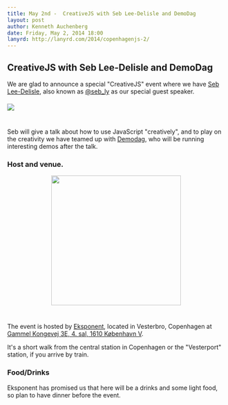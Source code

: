 ```yaml
---
title: May 2nd -  CreativeJS with Seb Lee-Delisle and DemoDag
layout: post
author: Kenneth Auchenberg
date: Friday, May 2, 2014 18:00
lanyrd: http://lanyrd.com/2014/copenhagenjs-2/
---
```


## CreativeJS with Seb Lee-Delisle and DemoDag

We are glad to announce a special "CreativeJS" event where we have [Seb Lee-Delisle](http://seb.ly/), also known as [@seb_ly](https://twitter.com/seb_ly) as our special guest speaker. 

<img src="http://seb.ly/wp-content/themes/sebly/img/seb_shot.jpg" style="margin: 20px auto 40px auto; display: block;" />

Seb will give a talk about how to use JavaScript "creatively", and to play on the creativity we have teamed up with [Demodag](http://demodag.org), who will be running interesting demos after the talk.

### Host and venue.

<img src="http://www.eksponent.com/content/images/eksponent_logo.svg" width="300" style="margin: 0 auto 40px auto; display: block;" />

The event is hosted by [Eksponent](http://www.eksponent.com/), located in Vesterbro, Copenhagen at [Gammel Kongevej 3E, 4. sal, 1610 København V](https://www.google.dk/maps/preview?q=Gammel+Kongevej+3E,+4.+sal,+1610+K%C3%B8benhavn+V&ie=UTF-8&hq=&hnear=0x4652530b7d476169:0xd3f8ba6d981e024c,Gammel+Kongevej+3E,+1610+K%C3%B8benhavn+V&gl=dk&ei=fqlJU72XFubI4ATgvoCQBw&ved=0CCoQ8gEwAA). 

It's a short walk from the central station in Copenhagen or the "Vesterport" station, if you arrive by train.

### Food/Drinks

Eksponent has promised us that here will be a drinks and some light food, so plan to have dinner before the event.
